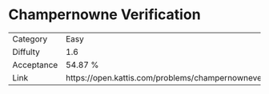 # Champernowne Verification

<table>
    <tr>
        <td>Category</td>
        <td>Easy</td>
    </tr>
    <tr>
        <td>Diffulty</td>
        <td>1.6</td>
    </tr>
    <tr>
        <td>Acceptance</td>
        <td>54.87 %</td>
    </tr>
    <tr>
        <td>Link</td>
        <td>https://open.kattis.com/problems/champernowneverification</td>
    </tr>
</table>